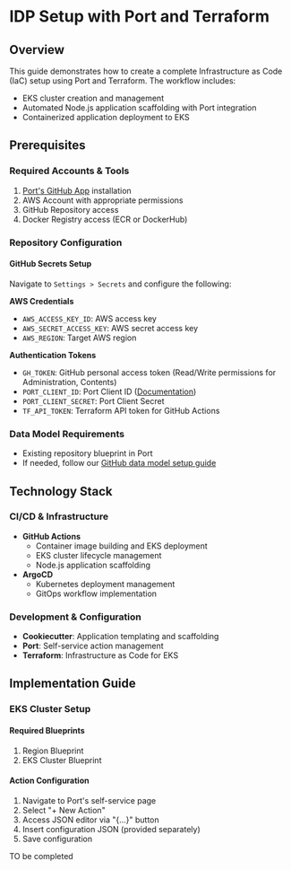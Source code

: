 # IDP Setup with Port and Terraform

## Overview
This guide demonstrates how to create a complete Infrastructure as Code (IaC) setup using Port and Terraform. The workflow includes:
- EKS cluster creation and management
- Automated Node.js application scaffolding with Port integration
- Containerized application deployment to EKS

## Prerequisites

### Required Accounts & Tools
1. [Port's GitHub App](https://docs.getport.io/build-your-software-catalog/sync-data-to-catalog/git/github/installation) installation
2. AWS Account with appropriate permissions
3. GitHub Repository access
4. Docker Registry access (ECR or DockerHub)

### Repository Configuration
#### GitHub Secrets Setup
Navigate to `Settings > Secrets` and configure the following:

**AWS Credentials**
- `AWS_ACCESS_KEY_ID`: AWS access key
- `AWS_SECRET_ACCESS_KEY`: AWS secret access key
- `AWS_REGION`: Target AWS region

**Authentication Tokens**
- `GH_TOKEN`: GitHub personal access token (Read/Write permissions for Administration, Contents)
- `PORT_CLIENT_ID`: Port Client ID ([Documentation](https://docs.getport.io/build-your-software-catalog/sync-data-to-catalog/git/github/installation))
- `PORT_CLIENT_SECRET`: Port Client Secret
- `TF_API_TOKEN`: Terraform API token for GitHub Actions

### Data Model Requirements
- Existing repository blueprint in Port
- If needed, follow our [GitHub data model setup guide](https://docs.getport.io/build-your-software-catalog/sync-data-to-catalog/git/github/installation)



## Technology Stack

### CI/CD & Infrastructure
- **GitHub Actions**
  - Container image building and EKS deployment
  - EKS cluster lifecycle management
  - Node.js application scaffolding
- **ArgoCD**
  - Kubernetes deployment management
  - GitOps workflow implementation

### Development & Configuration
- **Cookiecutter**: Application templating and scaffolding
- **Port**: Self-service action management
- **Terraform**: Infrastructure as Code for EKS

## Implementation Guide

### EKS Cluster Setup

#### Required Blueprints
1. Region Blueprint
2. EKS Cluster Blueprint

#### Action Configuration
1. Navigate to Port's self-service page
2. Select "+ New Action"
3. Access JSON editor via "{...}" button
4. Insert configuration JSON (provided separately)
5. Save configuration


TO be completed